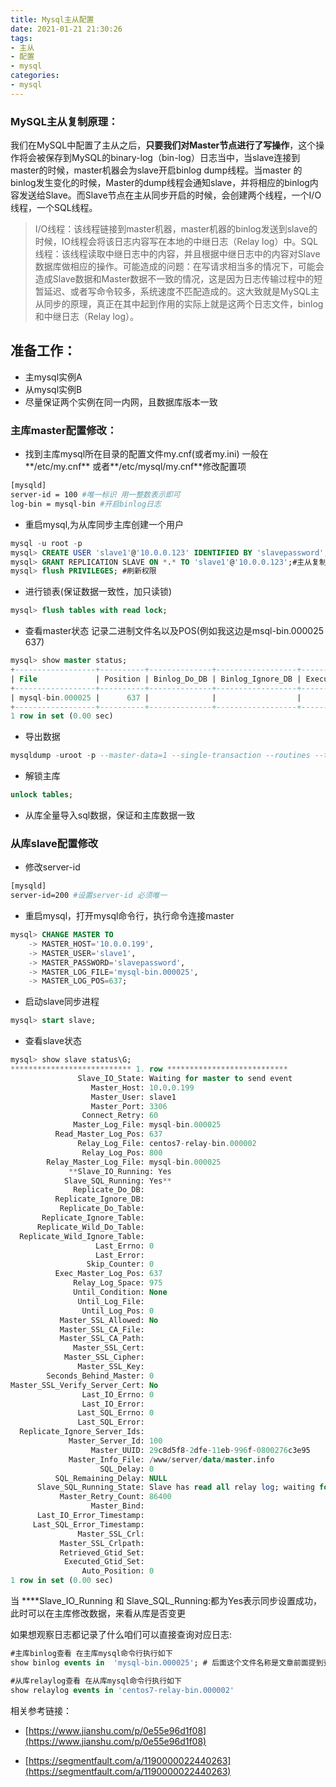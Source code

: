 ```yaml
---
title: Mysql主从配置
date: 2021-01-21 21:30:26
tags:
- 主从
- 配置
- mysql
categories:
- mysql
---
```


### **MySQL主从复制原理：**

我们在MySQL中配置了主从之后，**只要我们对Master节点进行了写操作**，这个操作将会被保存到MySQL的binary-log（bin-log）日志当中，当slave连接到master的时候，master机器会为slave开启binlog dump线程。当master 的 binlog发生变化的时候，Master的dump线程会通知slave，并将相应的binlog内容发送给Slave。而Slave节点在主从同步开启的时候，会创建两个线程，一个I/O线程，一个SQL线程。

> I/O线程：该线程链接到master机器，master机器的binlog发送到slave的时候，IO线程会将该日志内容写在本地的中继日志（Relay log）中。SQL线程：该线程读取中继日志中的内容，并且根据中继日志中的内容对Slave数据库做相应的操作。可能造成的问题：在写请求相当多的情况下，可能会造成Slave数据和Master数据不一致的情况，这是因为日志传输过程中的短暂延迟、或者写命令较多，系统速度不匹配造成的。这大致就是MySQL主从同步的原理，真正在其中起到作用的实际上就是这两个日志文件，binlog和中继日志（Relay log）。

## 准备工作：

- 主mysql实例A
- 从mysql实例B
- 尽量保证两个实例在同一内网，且数据库版本一致

### 主库master配置修改：

- 找到主库mysql所在目录的配置文件my.cnf(或者my.ini) 一般在**/etc/my.cnf** 或者**/etc/mysql/my.cnf**修改配置项

```bash
[mysqld]
server-id = 100 #唯一标识 用一整数表示即可
log-bin = mysql-bin #开启binlog日志
```

- 重启mysql,为从库同步主库创建一个用户

```sql
mysql -u root -p
mysql> CREATE USER 'slave1'@'10.0.0.123' IDENTIFIED BY 'slavepassword';#创建用户
mysql> GRANT REPLICATION SLAVE ON *.* TO 'slave1'@'10.0.0.123';#主从复制 授权权限
mysql> flush PRIVILEGES; #刷新权限
```

- 进行锁表(保证数据一致性，加只读锁)

```sql
mysql> flush tables with read lock;
```

- 查看master状态 记录二进制文件名以及POS(例如我这边是msql-bin.000025 637)

```sql
mysql> show master status;
+------------------+----------+--------------+------------------+-------------------+
| File             | Position | Binlog_Do_DB | Binlog_Ignore_DB | Executed_Gtid_Set |
+------------------+----------+--------------+------------------+-------------------+
| mysql-bin.000025 |      637 |              |                  |                   |
+------------------+----------+--------------+------------------+-------------------+
1 row in set (0.00 sec)
```

- 导出数据

```sql
mysqldump -uroot -p --master-data=1 --single-transaction --routines --triggers --events --all-databases > all.sql
```

- 解锁主库

```sql
unlock tables;
```

- 从库全量导入sql数据，保证和主库数据一致

### 从库slave配置修改

- 修改server-id

```bash
[mysqld]
server-id=200 #设置server-id 必须唯一
```

- 重启mysql，打开mysql命令行，执行命令连接master

```sql
mysql> CHANGE MASTER TO
    -> MASTER_HOST='10.0.0.199',
    -> MASTER_USER='slave1',
    -> MASTER_PASSWORD='slavepassword',
    -> MASTER_LOG_FILE='mysql-bin.000025',
    -> MASTER_LOG_POS=637;
```

- 启动slave同步进程

```sql
mysql> start slave;
```

- 查看slave状态

```sql
mysql> show slave status\G;
*************************** 1. row ***************************
               Slave_IO_State: Waiting for master to send event
                  Master_Host: 10.0.0.199
                  Master_User: slave1
                  Master_Port: 3306
                Connect_Retry: 60
              Master_Log_File: mysql-bin.000025
          Read_Master_Log_Pos: 637
               Relay_Log_File: centos7-relay-bin.000002
                Relay_Log_Pos: 800
        Relay_Master_Log_File: mysql-bin.000025
             **Slave_IO_Running: Yes
            Slave_SQL_Running: Yes**
              Replicate_Do_DB:
          Replicate_Ignore_DB:
           Replicate_Do_Table:
       Replicate_Ignore_Table:
      Replicate_Wild_Do_Table:
  Replicate_Wild_Ignore_Table:
                   Last_Errno: 0
                   Last_Error:
                 Skip_Counter: 0
          Exec_Master_Log_Pos: 637
              Relay_Log_Space: 975
              Until_Condition: None
               Until_Log_File:
                Until_Log_Pos: 0
           Master_SSL_Allowed: No
           Master_SSL_CA_File:
           Master_SSL_CA_Path:
              Master_SSL_Cert:
            Master_SSL_Cipher:
               Master_SSL_Key:
        Seconds_Behind_Master: 0
Master_SSL_Verify_Server_Cert: No
                Last_IO_Errno: 0
                Last_IO_Error:
               Last_SQL_Errno: 0
               Last_SQL_Error:
  Replicate_Ignore_Server_Ids:
             Master_Server_Id: 100
                  Master_UUID: 29c8d5f8-2dfe-11eb-996f-0800276c3e95
             Master_Info_File: /www/server/data/master.info
                    SQL_Delay: 0
          SQL_Remaining_Delay: NULL
      Slave_SQL_Running_State: Slave has read all relay log; waiting for the slave I/O thread to update it
           Master_Retry_Count: 86400
                  Master_Bind:
      Last_IO_Error_Timestamp:
     Last_SQL_Error_Timestamp:
               Master_SSL_Crl:
           Master_SSL_Crlpath:
           Retrieved_Gtid_Set:
            Executed_Gtid_Set:
                Auto_Position: 0
1 row in set (0.00 sec)
```

当    ****Slave_IO_Running 和 Slave_SQL_Running:都为Yes表示同步设置成功，此时可以在主库修改数据，来看从库是否变更

如果想观察日志都记录了什么咱们可以直接查询对应日志:

```sql
#主库binlog查看 在主库mysql命令行执行如下
show binlog events in  'mysql-bin.000025'; # 后面这个文件名称是文章前面提到查询出来的

#从库relaylog查看 在从库mysql命令行执行如下
show relaylog events in 'centos7-relay-bin.000002'
```

相关参考链接：

- [https://www.jianshu.com/p/0e55e96d1f08](https://www.jianshu.com/p/0e55e96d1f08)

- [https://segmentfault.com/a/1190000022440263](https://segmentfault.com/a/1190000022440263)